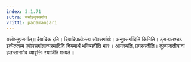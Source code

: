 ```yaml
---
index: 3.1.71
sutra: यसोऽनुपसर्गात्‌
vritti: padamanjari
---
```


 यसोऽनुपसर्गात्॥ दैवादिक इति। दिवादिपाठोऽस्य सोपसर्गार्थः। अनुपसर्गादिति किमिति। ठ्सम्यसश्चऽ इत्येतत्सम एवोपसर्गान्नान्यस्मादिति नियमार्थ भविष्यतीति भावः। आयस्यति, प्रयस्यतीति। तुल्यजातीयानां हलन्तानामेव व्यावृत्तिः स्यादिति मन्यते॥
